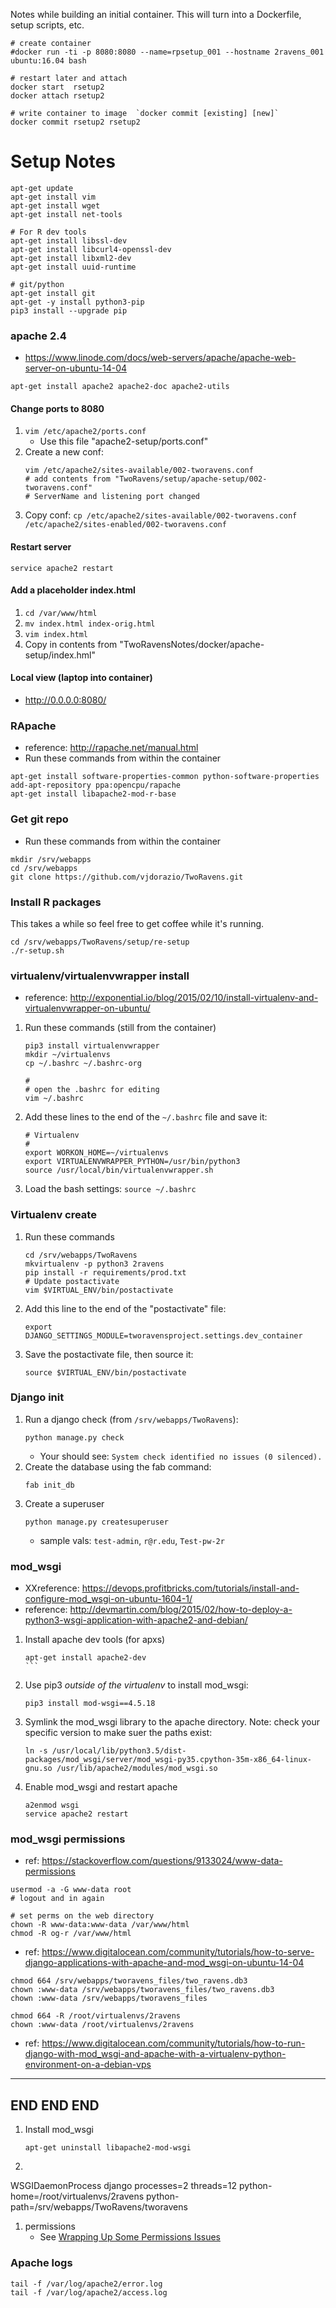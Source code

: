 Notes while building an initial container.
This will turn into a Dockerfile, setup scripts, etc.


```
# create container
#docker run -ti -p 8080:8080 --name=rpsetup_001 --hostname 2ravens_001 ubuntu:16.04 bash

# restart later and attach
docker start  rsetup2
docker attach rsetup2

# write container to image  `docker commit [existing] [new]`
docker commit rsetup2 rsetup2
```

# Setup Notes

```
apt-get update
apt-get install vim
apt-get install wget
apt-get install net-tools

# For R dev tools
apt-get install libssl-dev
apt-get install libcurl4-openssl-dev
apt-get install libxml2-dev
apt-get install uuid-runtime

# git/python
apt-get install git
apt-get -y install python3-pip
pip3 install --upgrade pip
```


### apache 2.4

- https://www.linode.com/docs/web-servers/apache/apache-web-server-on-ubuntu-14-04

```
apt-get install apache2 apache2-doc apache2-utils
```

#### Change ports to 8080

1. `vim /etc/apache2/ports.conf`
    - Use this file "apache2-setup/ports.conf"
1. Create a new conf:
    ```
    vim /etc/apache2/sites-available/002-tworavens.conf
    # add contents from "TwoRavens/setup/apache-setup/002-tworavens.conf"
    # ServerName and listening port changed
    ```
1. Copy conf:
    ```cp /etc/apache2/sites-available/002-tworavens.conf /etc/apache2/sites-enabled/002-tworavens.conf```

#### Restart server

```service apache2 restart```

#### Add a placeholder index.html

1. `cd /var/www/html`
1. `mv index.html index-orig.html`
1. `vim index.html`
1. Copy in contents from "TwoRavensNotes/docker/apache-setup/index.hml"

#### Local view (laptop into container)

- http://0.0.0.0:8080/


### RApache

- reference: http://rapache.net/manual.html
- Run these commands from within the container

```
apt-get install software-properties-common python-software-properties
add-apt-repository ppa:opencpu/rapache
apt-get install libapache2-mod-r-base
```

### Get git repo

- Run these commands from within the container

```
mkdir /srv/webapps
cd /srv/webapps
git clone https://github.com/vjdorazio/TwoRavens.git
```

### Install R packages

This takes a while so feel free to get coffee while it's running.

```
cd /srv/webapps/TwoRavens/setup/re-setup
./r-setup.sh
```



### virtualenv/virtualenvwrapper install

- reference: http://exponential.io/blog/2015/02/10/install-virtualenv-and-virtualenvwrapper-on-ubuntu/

1. Run these commands (still from the container)
    ```
    pip3 install virtualenvwrapper
    mkdir ~/virtualenvs
    cp ~/.bashrc ~/.bashrc-org

    #
    # open the .bashrc for editing
    vim ~/.bashrc
    ```
1. Add these lines to the end of the `~/.bashrc` file and save it:
    ```
    # Virtualenv
    #
    export WORKON_HOME=~/virtualenvs
    export VIRTUALENVWRAPPER_PYTHON=/usr/bin/python3
    source /usr/local/bin/virtualenvwrapper.sh
    ```
1. Load the bash settings:
    ```source ~/.bashrc```

### Virtualenv create

1. Run these commands
    ```
    cd /srv/webapps/TwoRavens
    mkvirtualenv -p python3 2ravens  
    pip install -r requirements/prod.txt
    # Update postactivate
    vim $VIRTUAL_ENV/bin/postactivate
    ```

1. Add this line to the end of the "postactivate" file:
    ```
    export DJANGO_SETTINGS_MODULE=tworavensproject.settings.dev_container
    ```
1. Save the postactivate file, then source it:
    ```
    source $VIRTUAL_ENV/bin/postactivate
    ```

### Django init

1. Run a django check (from `/srv/webapps/TwoRavens`):
    ```
    python manage.py check
    ```
    - Your should see:
        ```System check identified no issues (0 silenced).```
1. Create the database using the fab command:
    ```
    fab init_db
    ```
1. Create a superuser
    ```
    python manage.py createsuperuser
    ```
    - sample vals: `test-admin`, `r@r.edu`, `Test-pw-2r`

### mod_wsgi

- XXreference:  https://devops.profitbricks.com/tutorials/install-and-configure-mod_wsgi-on-ubuntu-1604-1/
- reference: http://devmartin.com/blog/2015/02/how-to-deploy-a-python3-wsgi-application-with-apache2-and-debian/

1. Install apache dev tools (for apxs)
    ````
    apt-get install apache2-dev
    ```
1. Use pip3 _outside of the virtualenv_ to install mod_wsgi:
    ```
    pip3 install mod-wsgi==4.5.18
    ```
1. Symlink the mod_wsgi library to the apache directory.  Note: check your specific version to make suer the paths exist:
    ```
    ln -s /usr/local/lib/python3.5/dist-packages/mod_wsgi/server/mod_wsgi-py35.cpython-35m-x86_64-linux-gnu.so /usr/lib/apache2/modules/mod_wsgi.so
    ```
1.  Enable mod_wsgi and restart apache
    ```
    a2enmod wsgi
    service apache2 restart
    ```

### mod_wsgi permissions

- ref: https://stackoverflow.com/questions/9133024/www-data-permissions

```
usermod -a -G www-data root
# logout and in again

# set perms on the web directory
chown -R www-data:www-data /var/www/html
chmod -R og-r /var/www/html

```

- ref: https://www.digitalocean.com/community/tutorials/how-to-serve-django-applications-with-apache-and-mod_wsgi-on-ubuntu-14-04

```
chmod 664 /srv/webapps/tworavens_files/two_ravens.db3
chown :www-data /srv/webapps/tworavens_files/two_ravens.db3
chown :www-data /srv/webapps/tworavens_files

chmod 664 -R /root/virtualenvs/2ravens
chown :www-data /root/virtualenvs/2ravens
```

- ref: https://www.digitalocean.com/community/tutorials/how-to-run-django-with-mod_wsgi-and-apache-with-a-virtualenv-python-environment-on-a-debian-vps



---
END END END
---
1. Install mod_wsgi
    ```
    apt-get uninstall libapache2-mod-wsgi
    ```
1.
WSGIDaemonProcess django processes=2 threads=12 python-home=/root/virtualenvs/2ravens python-path=/srv/webapps/TwoRavens/tworavens
1. permissions
    - See [Wrapping Up Some Permissions Issues](https://www.digitalocean.com/community/tutorials/how-to-serve-django-applications-with-apache-and-mod_wsgi-on-ubuntu-16-04)


### Apache logs

```
tail -f /var/log/apache2/error.log
tail -f /var/log/apache2/access.log
```
